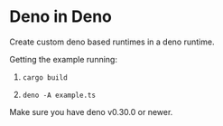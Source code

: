 # Deno in Deno
Create custom deno based runtimes in a deno runtime.

Getting the example running:

1. `cargo build`

2. `deno -A example.ts`

Make sure you have deno v0.30.0 or newer.

